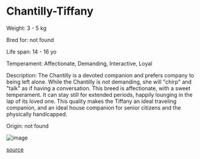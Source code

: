 # Chantilly-Tiffany

Weight: 3 - 5 kg

Bred for: not found 

Life span: 14 - 16 yo

Temperament: Affectionate, Demanding, Interactive, Loyal

Description: The Chantilly is a devoted companion and prefers company to being left alone. While the Chantilly is not demanding, she will "chirp" and "talk" as if having a conversation. This breed is affectionate, with a sweet temperament. It can stay still for extended periods, happily lounging in the lap of its loved one. This quality makes the Tiffany an ideal traveling companion, and an ideal house companion for senior citizens and the physically handicapped.

Origin: not found

![image](https://cdn2.thecatapi.com/images/TR-5nAd_S.jpg)

[source](https://api.thecatapi.com/v1/breeds/ctif)
